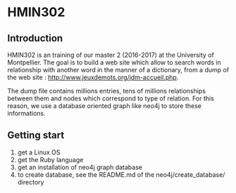 # HMIN302

## Introduction

HMIN302 is an training of our master 2 (2016-2017) at the University of Montpellier. The goal is to build a web site which allow to search words in relationship with another word in the manner of a dictionary, from a dump of the web site : http://www.jeuxdemots.org/jdm-accueil.php.

The dump file contains millions entries, tens of millions relationships between them and nodes which correspond to type of relation. For this reason, we use a database oriented graph like neo4j to store these informations. 

## Getting start

1. get a Linux OS
2. get the Ruby language
3. get an installation of neo4j graph database
4. to create database, see the README.md of the neo4j/create_database/ directory

